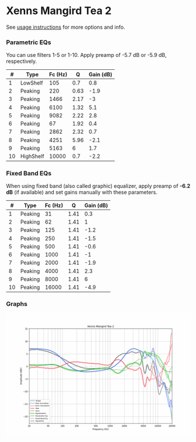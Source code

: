 # Xenns Mangird Tea 2
See [usage instructions](https://github.com/jaakkopasanen/AutoEq#usage) for more options and info.

### Parametric EQs
You can use filters 1-5 or 1-10. Apply preamp of -5.7 dB or -5.9 dB, respectively.

|   # | Type      |   Fc (Hz) |    Q |   Gain (dB) |
|-----|-----------|-----------|------|-------------|
|   1 | LowShelf  |       105 | 0.7  |         0.8 |
|   2 | Peaking   |       220 | 0.63 |        -1.9 |
|   3 | Peaking   |      1466 | 2.17 |        -3   |
|   4 | Peaking   |      6100 | 1.32 |         5.1 |
|   5 | Peaking   |      9082 | 2.22 |         2.8 |
|   6 | Peaking   |        67 | 1.92 |         0.4 |
|   7 | Peaking   |      2862 | 2.32 |         0.7 |
|   8 | Peaking   |      4251 | 5.96 |        -2.1 |
|   9 | Peaking   |      5163 | 6    |         1.7 |
|  10 | HighShelf |     10000 | 0.7  |        -2.2 |

### Fixed Band EQs
When using fixed band (also called graphic) equalizer, apply preamp of **-6.2 dB** (if available) and set gains manually with these parameters.

|   # | Type    |   Fc (Hz) |    Q |   Gain (dB) |
|-----|---------|-----------|------|-------------|
|   1 | Peaking |        31 | 1.41 |         0.3 |
|   2 | Peaking |        62 | 1.41 |         1   |
|   3 | Peaking |       125 | 1.41 |        -1.2 |
|   4 | Peaking |       250 | 1.41 |        -1.5 |
|   5 | Peaking |       500 | 1.41 |        -0.6 |
|   6 | Peaking |      1000 | 1.41 |        -1   |
|   7 | Peaking |      2000 | 1.41 |        -1.9 |
|   8 | Peaking |      4000 | 1.41 |         2.3 |
|   9 | Peaking |      8000 | 1.41 |         6   |
|  10 | Peaking |     16000 | 1.41 |        -4.9 |

### Graphs
![](./Xenns%20Mangird%20Tea%202.png)
